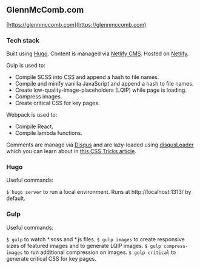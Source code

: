 ## GlennMcComb.com

[https://glennmccomb.com](https://glennmccomb.com)

### Tech stack

Built using [Hugo](https://gohugo.io/). Content is managed via [Netlify CMS](https://www.netlifycms.org/). Hosted on [Netlify](https://www.netlify.com/).

Gulp is used to:

- Compile SCSS into CSS and append a hash to file names.
- Compile and minify vanilla JavaScript and append a hash to file names.
- Create low-quality-image-placeholders (LQIP) while page is loading.
- Compress images.
- Create critical CSS for key pages.

Webpack is used to:

- Compile React.
- Compile lambda functions.

Comments are manage via [Disqus](https://disqus.com/) and are lazy-loaded using [disqusLoader](https://github.com/osvaldasvalutis/disqusLoader.js/) which you can learn about in [this CSS Tricks article](https://css-tricks.com/lazy-loading-disqus-comments/).

### Hugo

Useful commands: 

`$ hugo server` to run a local environment. Runs at http://localhost:1313/ by default.

### Gulp

Useful commands:

`$ gulp` to watch *.scss and *.js files.
`$ gulp images` to create responsive sizes of featured images and to generate LQIP images.
`$ gulp compress-images` to run additional compression on images.
`$ gulp critical` to generate critical CSS for key pages.